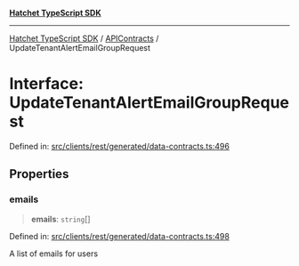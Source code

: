 [**Hatchet TypeScript SDK**](../../../../README.md)

***

[Hatchet TypeScript SDK](../../../../README.md) / [APIContracts](../README.md) / UpdateTenantAlertEmailGroupRequest

# Interface: UpdateTenantAlertEmailGroupRequest

Defined in: [src/clients/rest/generated/data-contracts.ts:496](https://github.com/hatchet-dev/hatchet/blob/0288a24f2e9f14787135b399bd47182f4d1260d9/sdks/typescript/src/clients/rest/generated/data-contracts.ts#L496)

## Properties

### emails

> **emails**: `string`[]

Defined in: [src/clients/rest/generated/data-contracts.ts:498](https://github.com/hatchet-dev/hatchet/blob/0288a24f2e9f14787135b399bd47182f4d1260d9/sdks/typescript/src/clients/rest/generated/data-contracts.ts#L498)

A list of emails for users
